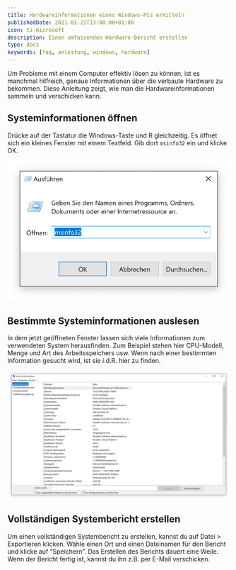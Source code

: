 ```yaml
---
title: Hardwareinformationen eines Windows-PCs ermitteln
publishedDate: 2021-01-21T13:00:00+01:00
icon: ti-microsoft
description: Einen umfassenden Hardware-Bericht erstellen
type: docs
keywords: [faq, anleitung, windows, hardware]
---
```


Um Probleme mit einem Computer effektiv lösen zu können, ist es manchmal hilfreich, genaue Informationen über die verbaute Hardware zu bekommen. Diese Anleitung zeigt, wie man die Hardwareinformationen sammeln und verschicken kann.

## Systeminformationen öffnen

Drücke auf der Tastatur die Windows-Taste und R gleichzeitig. Es öffnet sich ein kleines Fenster mit einem Textfeld. Gib dort `msinfo32` ein und klicke OK.

![Ausführen-Fenster](run.png)

## Bestimmte Systeminformationen auslesen

In dem jetzt geöffneten Fenster lassen sich viele Informationen zum verwendeten System herausfinden. Zum Beispiel stehen hier CPU-Modell, Menge und Art des Arbeitsspeichers usw. Wenn nach einer bestimmten Information gesucht wird, ist sie i.d.R. hier zu finden.

![Systeminformationen](system-info.png)

## Vollständigen Systembericht erstellen

Um einen vollständigen Systembericht zu erstellen, kannst du auf Datei > Exportieren klicken. Wähle einen Ort und einen Dateinamen für den Bericht und klicke auf “Speichern”. Das Erstellen des Berichts dauert eine Weile. Wenn der Bericht fertig ist, kannst du ihn z.B. per E-Mail verschicken.

